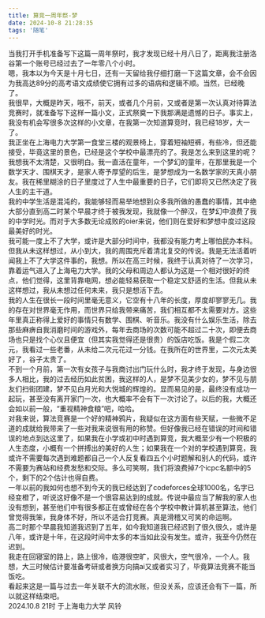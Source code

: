```yaml
---
title: 算竞一周年祭-梦
date: 2024-10-8 21:28:35
tags: '随笔'
---
```


当我打开手机准备写下这篇一周年祭时，我才发现已经十月八日了，距离我注册洛谷第一个账号已经过去了一年零八个小时。\
嗯，我本以为今天是十月七日，还有一天留给我仔细打磨一下这篇文章，会不会因为我高达89分的高考语文成绩使它拥有过多的语病和逻辑不顺。当然，已经晚了。\
我很早，大概是昨天，哦不，前天，或者几个月前，又或者是第一次认真对待算法竞赛时，就准备写下这样一篇小文，正式祭奠一下我那满是遗憾的日子。事实上，我没有机会写很多次这样的小文章，在我第一次知道算竞时，我已经18岁，大一了。\
我正坐在上海电力大学第一食堂三楼的观景椅上，穿着短袖短裤，有些冷，但还能接受，毕竟这里的景色，已经是这个学校中最漂亮的了。我是怎么来到这里的呢？我想我不太清楚，又很明白。我一直活在童年，一个梦幻的童年，在那里我是一个数学天才、围棋天才，是家人寄予厚望的后生，是梦想成为一名数学家的天真小朋友。我在稀里糊涂的日子里度过了人生中最重要的日子，它们即将又已然决定了我人生的主干道。\
我的中学生活是混沌的，我能够轻而易举地想到众多我所做的愚蠢的事情，其中绝大部分直到高二时某个早晨才终于被我发现，我就像一个醉汉，在梦幻中浪费了我的中学时光。而对于大多数无论成败的oier来说，他们则在爱好和梦想中度过这段最美好的时光。\
我可能一度上不了大学，或许是大部分时间中，我都没有能力考上哪怕民办本科。但我从未这样想过，从小到大，我的周围充斥着清北复交的传说。我是无法活着听闻我上不了大学这件事的，我想。所以在高三时候，我终于认真对待了一次学习，靠着运气进入了上海电力大学。我的父母和周边人都认为这是一个相对很好的终点，他们觉得，这里背靠电网，想必能轻易获取一个稳定又舒适的生活。但我从未这样想过，我从未想过任何未来，我只是想活下去。\
我的人生在很长一段时间里毫无意义，它空有十八年的长度，厚度却寥寥无几。我的存在对世界毫无作用，而世界只给我带来痛苦，我们相互都不太需要对方。这些年里真正称得上爱好的事情只有数学、围棋、听音乐。我没有什么娱乐生活，除去那些麻痹自我消磨时间的游戏外，每年去商场的次数可能不超过二十次，即便去商场也只是找个心仪且便宜（但其实我觉得还是很贵）的饭店吃饭。我是个假二次元，我看过一些老番，从未给二次元花过一分钱。在我所在的世界里，二次元太美好了，谷子太贵了。\
不到一个月前，第一次有女孩子与我商讨出门玩什么时，我才终于发现，与身边很多人相比，我的过去经历如此贫困，我这样的人，是梦不见美少女的，梦不见与朋友们扫街团建，梦不见白月光和大悦城的辉煌的。显而易见的是，最终没有成功一起玩，甚至没有离开家门一次，也大概率不会有下一次讨论了。以后的我，大概还会如以前一般，“重视精神食粮”吧，哈哈。\
对我来说，算法竞赛是一个好的精神鸦片，我疑似在这方面有些天赋，一些微不足道的成就给我带来了一些对我来说很有用的称赞。但好像我已经在错误的时间和错误的地点到达这里了，如果我在小学或初中时遇到算竞，我大概至少有一个积极的人生态度，小概有一个拼搏出的美好的人生；如果我在一个对的学校遇到算竞，我或许不需要每次遇到难题都自己一个人反复看四五个小时题解和别人的代码，或许不需要为赛站和经费发愁和交际。多么可笑啊，我们将浪费掉7个icpc名额中的5个，剩下的2个估计也得自费。\
一年以前的我如何也想不到今天的我已经达到了codeforces全球1000名，名字已经变橙了，听说这好像不是一个很容易达到的成就。传说中最应当了解我的家人也没有想到，甚至他们中有很多都正在或曾经在各个学校中教计算机甚至算法，他们曾觉得我笨，我身体不好，所以不适合打竞赛。真是滑稽又可笑的命运啊。\
高二时那个早晨我知道我迟到了五年，如今我知道我已经迟到了很久很久，或许是八年，或许是十年，在这段时间中太多的本当如此没有发生。或许，我至今仍然在迟到。\
我走在回寝室的路上，路上很冷，临港很空旷，风很大，空气很冷，一个人。我想，大三时候估计要准备考研或者换方向搞ai又或者实习了，毕竟算法竞赛不能当饭吃。\
看起来这是一篇与过去一年关联不大的流水账，但没关系，应该还会有下一篇，所以就这样结束吧。\
2024.10.8 21时 于上海电力大学 风铃